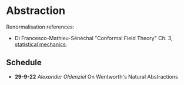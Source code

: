 # Abstraction

<p align="center"
![header](header.png)
</p>

Renormalisation references:

* Di Francesco-Mathieu-Sénéchal "Conformal Field Theory" Ch. 3, [statistical mechanics](http://www.therisingsea.org/notes/CFT-ch3.pdf).

## Schedule

* **29-9-22** *Alexander Oldenziel* On Wentworth's Natural Abstractions
